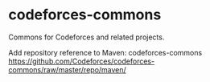 codeforces-commons
==================

Commons for Codeforces and related projects.

Add repository reference to Maven:
<repositories>
   <repository>
       <id>codeforces-commons</id>
       <url>https://github.com/Codeforces/codeforces-commons/raw/master/repo/maven/</url>
   </repository>
</repositories>